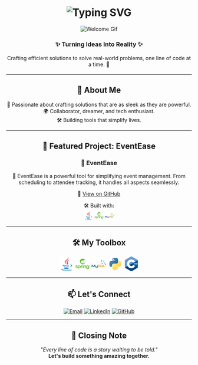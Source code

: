 <h1 align="center">
  <img src="https://readme-typing-svg.herokuapp.com?font=Orbitron&size=40&color=FF5733&center=true&vCenter=true&width=800&height=80&lines=Hi+%F0%9F%91%8B%2C+I'm+Nartya+Naman!;Developer+%7C+Innovator+%7C+Explorer;Building+Digital+Magic+%F0%9F%94%A5" alt="Typing SVG">
</h1>

<div align="center">
  <img src="https://media.giphy.com/media/LmNwrBhejkK9EFP504/giphy.gif" alt="Welcome Gif" width="60%">
</div>

<h3 align="center">✨ Turning Ideas Into Reality ✨</h3>
<h4 align="center" style="font-weight: 400;">Crafting efficient solutions to solve real-world problems, one line of code at a time. 🌟</h4>

---

<h2 align="center">🌟 About Me</h2>
<p align="center">
  🚀 Passionate about crafting solutions that are as sleek as they are powerful.<br>
  🌍 Collaborator, dreamer, and tech enthusiast.<br>
  🛠️ Building tools that simplify lives.
</p>

---

<h2 align="center">🎨 Featured Project: EventEase</h2>
<div align="center">
  <h3>🌟 EventEase</h3>
  <p>🎉 EventEase is a powerful tool for simplifying event management. From scheduling to attendee tracking, it handles all aspects seamlessly.</p>
  <p>🔗 <a href="https://github.com/Nartyanaman/EventEase">View on GitHub</a></p>
  <p>🛠️ Built with:
    <br>
    <img src="https://raw.githubusercontent.com/devicons/devicon/master/icons/java/java-original.svg" alt="Java" width="25" height="25">
    <img src="https://raw.githubusercontent.com/devicons/devicon/master/icons/spring/spring-original-wordmark.svg" alt="Spring Boot" width="25" height="25">
    <img src="https://raw.githubusercontent.com/devicons/devicon/master/icons/mysql/mysql-original-wordmark.svg" alt="MySQL" width="25" height="25">
  </p>
</div>

---

<h2 align="center">🛠️ My Toolbox</h2>
<p align="center">
  <img src="https://raw.githubusercontent.com/devicons/devicon/master/icons/java/java-original.svg" alt="Java" width="40" height="40">
  <img src="https://raw.githubusercontent.com/devicons/devicon/master/icons/spring/spring-original-wordmark.svg" alt="Spring Boot" width="40" height="40">
  <img src="https://raw.githubusercontent.com/devicons/devicon/master/icons/mysql/mysql-original-wordmark.svg" alt="MySQL" width="40" height="40">
  <img src="https://raw.githubusercontent.com/devicons/devicon/master/icons/python/python-original.svg" alt="Python" width="40" height="40">
  <img src="https://raw.githubusercontent.com/devicons/devicon/master/icons/cplusplus/cplusplus-original.svg" alt="C++" width="40" height="40">
</p>

---

<h2 align="center">📫 Let's Connect</h2>
<p align="center">
  <a href="mailto:nartyanaman@gmail.com"><img src="https://img.shields.io/badge/Email-FB542B?style=for-the-badge&logo=gmail&logoColor=white" alt="Email"></a>
  <a href="https://www.linkedin.com/in/nartya-naman-227aba237/"><img src="https://img.shields.io/badge/LinkedIn-0077B5?style=for-the-badge&logo=linkedin&logoColor=white" alt="LinkedIn"></a>
  <a href="https://github.com/Nartyanaman"><img src="https://img.shields.io/badge/GitHub-333333?style=for-the-badge&logo=github&logoColor=white" alt="GitHub"></a>
</p>

---

<h2 align="center">🚀 Closing Note</h2>
<p align="center">
  <em>"Every line of code is a story waiting to be told."</em><br>
  <strong>Let's build something amazing together.</strong>
</p>
